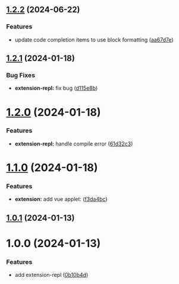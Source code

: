 ## [1.2.2](https://github.com/purocean/yank-note-extension/compare/extension-repl-1.2.1...extension-repl-1.2.2) (2024-06-22)


### Features

* update code completion items to use block formatting ([aa67d7e](https://github.com/purocean/yank-note-extension/commit/aa67d7ea480f7845cc73fffd3fc92708c7bf3c45))



## [1.2.1](https://github.com/purocean/yank-note-extension/compare/extension-repl-1.2.0...extension-repl-1.2.1) (2024-01-18)


### Bug Fixes

* **extension-repl:** fix bug ([d115e8b](https://github.com/purocean/yank-note-extension/commit/d115e8b3672d5d703c2d79e3552d1cc945489b42))



# [1.2.0](https://github.com/purocean/yank-note-extension/compare/extension-repl-1.1.0...extension-repl-1.2.0) (2024-01-18)


### Features

* **extension-repl:** handle compile error ([61d32c3](https://github.com/purocean/yank-note-extension/commit/61d32c3fd71032b4882779a85e34a814b3e25bbc))



# [1.1.0](https://github.com/purocean/yank-note-extension/compare/extension-repl-1.0.1...extension-repl-1.1.0) (2024-01-18)


### Features

* **extension:** add vue applet: ([f3da4bc](https://github.com/purocean/yank-note-extension/commit/f3da4bc9c296b77a5af4d3126bb9a28b350c8ccf))



## [1.0.1](https://github.com/purocean/yank-note-extension/compare/extension-repl-1.0.0...extension-repl-1.0.1) (2024-01-13)



# 1.0.0 (2024-01-13)


### Features

* add extension-repl ([0b10b4d](https://github.com/purocean/yank-note-extension/commit/0b10b4d7f91ba9ad99693cb4145cde2bee92ca84))



